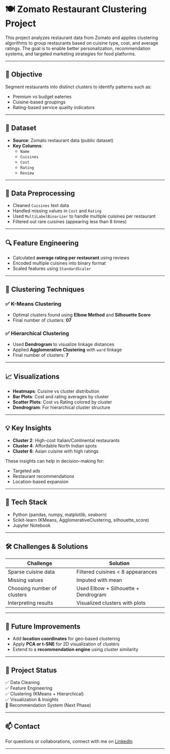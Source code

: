 # 🍽️ Zomato Restaurant Clustering Project

This project analyzes restaurant data from Zomato and applies clustering algorithms to group restaurants based on cuisine type, cost, and average ratings. The goal is to enable better personalization, recommendation systems, and targeted marketing strategies for food platforms.

---

## 📌 Objective

Segment restaurants into distinct clusters to identify patterns such as:
- Premium vs budget eateries
- Cuisine-based groupings
- Rating-based service quality indicators

---

## 🧩 Dataset

- **Source**: Zomato restaurant data (public dataset)
- **Key Columns**:
  - `Name`
  - `Cuisines`
  - `Cost`
  - `Rating`
  - `Review`

---

## 🧹 Data Preprocessing

- Cleaned `Cuisines` text data
- Handled missing values in `Cost` and `Rating`
- Used `MultiLabelBinarizer` to handle multiple cuisines per restaurant
- Filtered out rare cuisines (appearing less than 8 times)

---

## 🔍 Feature Engineering

- Calculated **average rating per restaurant** using reviews
- Encoded multiple cuisines into binary format
- Scaled features using `StandardScaler`

---

## 🤖 Clustering Techniques

### ✅ K-Means Clustering
- Optimal clusters found using **Elbow Method** and **Silhouette Score**
- Final number of clusters: **07**

### ✅ Hierarchical Clustering
- Used **Dendrogram** to visualize linkage distances
- Applied **Agglomerative Clustering** with `ward` linkage
- Final number of clusters: **7**

---

## 📈 Visualizations

- **Heatmaps**: Cuisine vs cluster distribution
- **Bar Plots**: Cost and rating averages by cluster
- **Scatter Plots**: Cost vs Rating colored by cluster
- **Dendrogram**: For hierarchical cluster structure

---

## 💡 Key Insights

- **Cluster 2**: High-cost Italian/Continental restaurants
- **Cluster 4**: Affordable North Indian spots
- **Cluster 6**: Asian cuisine with high ratings

These insights can help in decision-making for:
- Targeted ads
- Restaurant recommendations
- Location-based expansion

---

## 🧰 Tech Stack

- Python (pandas, numpy, matplotlib, seaborn)
- Scikit-learn (KMeans, AgglomerativeClustering, silhouette_score)
- Jupyter Notebook

---

## 🛠️ Challenges & Solutions

| Challenge | Solution |
|----------|----------|
| Sparse cuisine data | Filtered cuisines < 8 appearances |
| Missing values | Imputed with mean |
| Choosing number of clusters | Used Elbow + Silhouette + Dendrogram |
| Interpreting results | Visualized clusters with plots |

---

## 🚀 Future Improvements

- Add **location coordinates** for geo-based clustering
- Apply **PCA or t-SNE** for 2D visualization of clusters
- Extend to a **recommendation engine** using cluster similarity

---

## 📎 Project Status

✅ Data Cleaning  
✅ Feature Engineering  
✅ Clustering (KMeans + Hierarchical)  
✅ Visualization & Insights  
🚧 Recommendation System (Next Phase)

---

## 📫 Contact

For questions or collaborations, connect with me on [LinkedIn](linkedin.com/in/babu-malikireddy-b5835337a)

---
